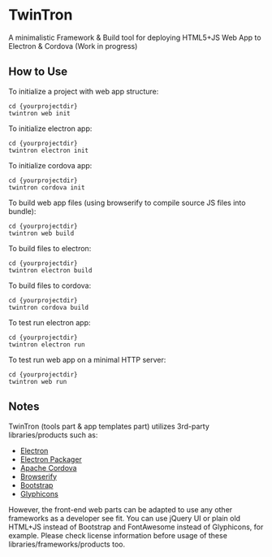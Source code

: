 # TwinTron
A minimalistic Framework & Build tool for deploying HTML5+JS Web App to Electron & Cordova
(Work in progress)

## How to Use

To initialize a project with web app structure:
````
cd {yourprojectdir}
twintron web init
````

To initialize electron app:
````
cd {yourprojectdir}
twintron electron init
````

To initialize cordova app:
````
cd {yourprojectdir}
twintron cordova init
````


To build web app files (using browserify to compile source JS files into bundle):
````
cd {yourprojectdir}
twintron web build
````

To build files to electron:
````
cd {yourprojectdir}
twintron electron build
````

To build files to cordova:
````
cd {yourprojectdir}
twintron cordova build
````


To test run electron app:
````
cd {yourprojectdir}
twintron electron run
````

To test run web app on a minimal HTTP server:
````
cd {yourprojectdir}
twintron web run
````

## Notes
TwinTron (tools part & app templates part) utilizes 3rd-party libraries/products such as:

* [Electron](https://electron.atom.io/)
* [Electron Packager](https://www.npmjs.com/package/electron-packager)
* [Apache Cordova](https://cordova.apache.org/)
* [Browserify](https://www.npmjs.com/package/browserify)
* [Bootstrap](http://getbootstrap.com/)
* [Glyphicons](https://glyphicons.com/)

However, the front-end web parts can be adapted to use any other frameworks as a developer see fit.
You can use jQuery UI or plain old HTML+JS instead of Bootstrap and FontAwesome instead of Glyphicons, for example.
Please check license information before usage of these libraries/frameworks/products too.
